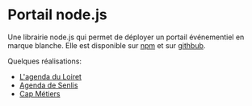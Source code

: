 # Portail node.js

Une librairie node.js qui permet de déployer un portail événementiel en marque blanche. Elle est disponible sur [npm](https://www.npmjs.com/package/@openagenda/agenda-portal) et sur [githbub](https://github.com/OpenAgenda/oa-public/tree/main/agenda-portal).

Quelques réalisations:

* [L'agenda du Loiret](https://sortir.loiret.fr)
* [Agenda de Senlis](https://agenda.ville-senlis.fr)
* [Cap Métiers](https://agenda.cap-metiers.pro)
